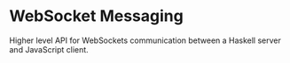 # WebSocket Messaging

Higher level API for WebSockets communication between a Haskell server and JavaScript client.
